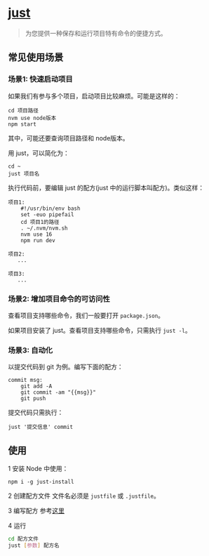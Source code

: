 # [just](https://just.systems/man/zh/chapter_1.html)
> 为您提供一种保存和运行项目特有命令的便捷方式。

## 常见使用场景
### 场景1: 快速启动项目
如果我们有参与多个项目，启动项目比较麻烦。可能是这样的：
```shell
cd 项目路径
nvm use node版本
npm start
```

其中，可能还要查询项目路径和 node版本。

用 just，可以简化为：
```shell
cd ~
just 项目名
```

执行代码前，要编辑 just 的配方(just 中的运行脚本叫配方)。类似这样：
```shell
项目1:
    #!/usr/bin/env bash
    set -euo pipefail
    cd 项目1的路径
    . ~/.nvm/nvm.sh
    nvm use 16
    npm run dev

项目2:
   ...

项目3:
   ...
```

### 场景2: 增加项目命令的可访问性
查看项目支持哪些命令，我们一般要打开 `package.json`。

如果项目安装了 just。查看项目支持哪些命令，只需执行 `just -l`。

### 场景3: 自动化
以提交代码到 git 为例。编写下面的配方：
```
commit msg:
    git add -A
    git commit -am "{{msg}}"
    git push
```

提交代码只需执行：
```
just '提交信息' commit
```

## 使用
1 安装
Node 中使用：
```
npm i -g just-install
```

2 创建配方文件
文件名必须是 `justfile` 或 `.justfile`。

3 编写配方
参考[这里](https://just.systems/man/zh/chapter_21.html)

4 运行
```bash
cd 配方文件
just [参数] 配方名 
```
